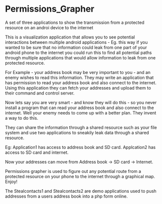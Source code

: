 Permissions_Grapher
===================
A set of three applications to show the transmission from a protected resource on an androi device to the internet



This is a visualization application that allows you to see potential interactions 
between multiple android applications - Eg. this way if you wanted to be sure that 
no information could leak from one part of your android phone to the internet 
you could run this to find all potential paths through multiple applications that 
would allow information to leak from one protected resource. 

For Example - your address book may be very important to you - and an enemy 
wishes to read this information. They may write an application that has 
permission to read your address book and also connect to the internet. 
Using this application they can fetch your addresses and upload them to 
their command and control server. 

Now lets say you are very smart - and know they will do this - so you never 
install a program that can read your address book and also connect to the internet.
Well your enemy needs to come up with a better plan. They invent a way to do this. 

They can share the information through a shared resource such as your file system
and use two applications to sneakily leak data through a shared resource. 

Eg: 
Application1 has access to address book and SD card. 
Applcation2 has access to SD card and internet. 

Now your addresses can move from Address book -> SD card -> Internet.

Permissions grapher is used to figure out any potential route from a protected 
resource on your phone to the internet through a graphical map. Enjoy!

The Stealcontacts1 and Stealcontacts2 are demo applications used to push addresses from a users address book into a php form online. 
